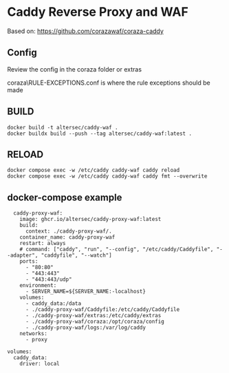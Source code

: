 # Caddy Reverse Proxy and WAF

Based on:
https://github.com/corazawaf/coraza-caddy

## Config

Review the config in the coraza folder or extras

coraza\RULE-EXCEPTIONS.conf is where the rule exceptions should be made

## BUILD
```
docker build -t altersec/caddy-waf .
docker buildx build --push --tag altersec/caddy-waf:latest .
```

## RELOAD
```
docker compose exec -w /etc/caddy caddy-waf caddy reload
docker compose exec -w /etc/caddy caddy-waf caddy fmt --overwrite
```

## docker-compose example
```
  caddy-proxy-waf:
    image: ghcr.io/altersec/caddy-proxy-waf:latest
    build:
      context: ./caddy-proxy-waf/.
    container_name: caddy-proxy-waf
    restart: always
    # command: ["caddy", "run", "--config", "/etc/caddy/Caddyfile", "--adapter", "caddyfile", "--watch"]
    ports:
      - "80:80"
      - "443:443"
      - "443:443/udp"
    environment:
      - SERVER_NAME=${SERVER_NAME:-localhost}
    volumes:
      - caddy_data:/data
      - ./caddy-proxy-waf/Caddyfile:/etc/caddy/Caddyfile
      - ./caddy-proxy-waf/extras:/etc/caddy/extras
      - ./caddy-proxy-waf/coraza:/opt/coraza/config
      - ./caddy-proxy-waf/logs:/var/log/caddy
    networks:
      - proxy

volumes:
  caddy_data:
    driver: local

```
